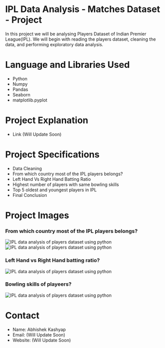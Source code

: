 # IPL Data Analysis - Matches Dataset - Project
In this project we will be analysing Players Dataset of Indian Premier League(IPL). We will begin with reading the players dataset, cleaning the data, and performing exploratory data analysis.

# Language and Libraries Used
- Python
- Numpy
- Pandas
- Seaborn
- matplotlib.pyplot

# Project Explanation
- Link (Will Update Soon)

# Project Specifications
- Data Cleaning
- From which country most of the IPL players belongs?
- Left Hand Vs Right Hand Batting Ratio
- Highest number of players with same bowling skills
- Top 5 oldest and youngest players in IPL
- Final Conclusion

# Project Images

### From which country most of the IPL players belongs?
<img src="https://1.bp.blogspot.com/-08thrKegY8c/YLJUDP9IgYI/AAAAAAAAENs/L84HLmatMas45v9E8HZZauVK9boXsc22gCLcBGAsYHQ/w640-h584/Number%2Bof%2Bplayers%2Bfrom%2Beach%2Bcountry%2Bin%2BIPL%2Bincluding%2BIndia%2B-%2BBharat.png" alt="IPL data analysis of players dataset using python">

<img src="https://1.bp.blogspot.com/-FeT_N_5Igws/YLJUELSlVHI/AAAAAAAAEN0/0Mu0-v37_HYlhpwcnQkKFJb5A8xIa0GVgCLcBGAsYHQ/w640-h516/Number%2Bof%2Bplayers%2Bfrom%2Beach%2Bcountry%2Bin%2BIPL.png" alt="IPL data analysis of players dataset using python">

### Left Hand vs Right Hand batting ratio?
<img src="https://1.bp.blogspot.com/-Kcov2RPuUGY/YLJUDIKg_PI/AAAAAAAAENw/Uy4ZSePFRcEJp0Xl75DzBDG6miZ_RlJNACLcBGAsYHQ/w640-h600/Batting%2Bhand%2Bof%2Bplayeers.png" alt="IPL data analysis of players dataset using python">

### Bowling skills of playeers?
<img src="https://1.bp.blogspot.com/-gXjNc6CezTA/YLJUDPa-bQI/AAAAAAAAENo/OQZCtzHke24ucqEguFf00z77MDkfRQl1QCLcBGAsYHQ/w640-h352/Different%2Btypes%2Bof%2Bbowling%2Bskills%2Bof%2Bplayers.png" alt="IPL data analysis of players dataset using python">

# Contact
- Name: Abhishek Kashyap
- Email: (Will Update Soon)
- Website: (Will Update Soon)
